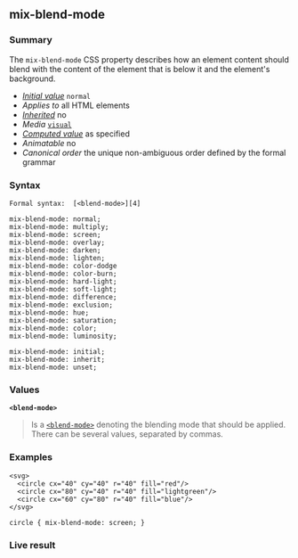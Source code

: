 ## mix-blend-mode

### Summary

The `mix-blend-mode` CSS property describes how an element content should blend with the content of the element that is below it and the element's background.

* _[Initial value][0]_ `normal` 
* _Applies to_ all HTML elements 
* _[Inherited][1]_ no 
* _Media_ [`visual`][2] 
* _[Computed value][3]_ as specified 
* _Animatable_ no 
* _Canonical order_ the unique non-ambiguous order defined by the formal grammar

### Syntax

    Formal syntax:  [<blend-mode>][4]

    mix-blend-mode: normal;
    mix-blend-mode: multiply;
    mix-blend-mode: screen;
    mix-blend-mode: overlay;
    mix-blend-mode: darken;
    mix-blend-mode: lighten;
    mix-blend-mode: color-dodge
    mix-blend-mode: color-burn;
    mix-blend-mode: hard-light;
    mix-blend-mode: soft-light;
    mix-blend-mode: difference;
    mix-blend-mode: exclusion;
    mix-blend-mode: hue;
    mix-blend-mode: saturation;
    mix-blend-mode: color;
    mix-blend-mode: luminosity;
    
    mix-blend-mode: initial;
    mix-blend-mode: inherit;
    mix-blend-mode: unset;
    

### Values

**`<blend-mode>`**

> Is a [`<blend-mode>`][5] denoting the blending mode that should be applied. There can be several values, separated by commas.

### Examples

    <svg>
      <circle cx="40" cy="40" r="40" fill="red"/>
      <circle cx="80" cy="40" r="40" fill="lightgreen"/>
      <circle cx="60" cy="80" r="40" fill="blue"/>
    </svg>

    circle { mix-blend-mode: screen; }

### Live result



[0]: https://developer.mozilla.org/en/docs/CSS/initial_value
[1]: https://developer.mozilla.org/en/docs/CSS/inheritance
[2]: https://developer.mozilla.org/en/docs/CSS/@media#Media_groups
[3]: https://developer.mozilla.org/en/docs/CSS/computed_value
[4]: https://developer.mozilla.org/en/docs/Web/CSS/blend-mode "Possible values: normal, multiply, screen, overlay, darken, lighten, color-dodge, color-burn, hard-light, soft-light, difference, exclusion, hue, saturation, color, luminosity"
[5]: https://developer.mozilla.org/en/docs/Web/CSS/blend-mode "The documentation about this has not yet been written; please consider contributing!"